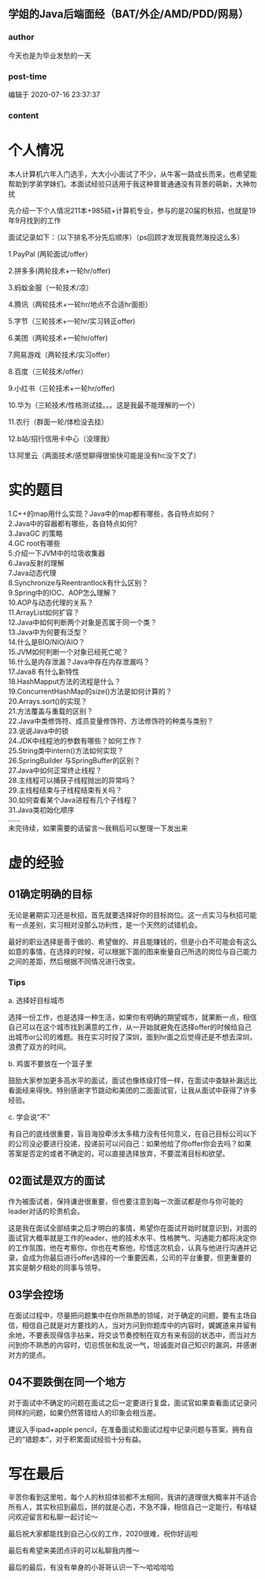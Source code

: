 ## 学姐的Java后端面经（BAT/外企/AMD/PDD/网易）
### author 
今天也是为毕业发愁的一天
### post-time 

编辑于  2020-07-16 23:37:37
### content 
<div class="post-topic-des nc-post-content">
 <h1>
  个人情况
 </h1>
 <p>
  本人计算机六年入门选手，大大小小面试了不少，从牛客一路成长而来，也希望能帮助到学弟学妹们。本面试经验只适用于我这种普普通通没有背景的萌新，大神勿扰
 </p>
 <p>
  先介绍一下个人情况211本+985硕+计算机专业，参与的是20届的秋招，也就是19年9月找到的工作
 </p>
 <p>
  面试记录如下：（以下排名不分先后顺序）（ps回顾才发现我竟然海投这么多）
 </p>
 <p>
  1.PayPal (两轮面试/offer）
 </p>
 <p>
  2.拼多多(两轮技术+一轮hr/offer)
 </p>
 <p>
  3.蚂蚁金服（一轮技术/凉）
 </p>
 <p>
  4.腾讯（两轮技术+一轮hr/地点不合适hr面拒）
 </p>
 <p>
  5.字节（三轮技术+一轮hr/实习转正offer)
 </p>
 <p>
  6.美团（两轮技术+一轮hr/offer)
 </p>
 <p>
  7.网易游戏（两轮技术/实习offer）
 </p>
 <p>
  8.百度（三轮技术/offer）
 </p>
 <p>
  9.小红书（三轮技术+一轮hr/offer)
 </p>
 <p>
  10.华为（三轮技术/性格测试挂。。。这是我最不能理解的一个）
 </p>
 <p>
  11.农行（群面一轮/体检没去挂）
 </p>
 <p>
  12.b站/招行信用卡中心（没理我）
 </p>
 <p>
  13.阿里云（两面技术/感觉聊得很愉快可能是没有hc没下文了）
 </p>
 <h1>
  实的题目
 </h1>
 <p>
  1.C++的map用什么实现？Java中的map都有哪些，各自特点如何？
  <br/>
  2.Java中的容器都有哪些，各自特点如何?
  <br/>
  3.JavaGC 的策略
  <br/>
  4.GC root有哪些
  <br/>
  5.介绍一下JVM中的垃圾收集器
  <br/>
  6.Java反射的理解
  <br/>
  7.Java动态代理
  <br/>
  8.Synchronize与Reentrantlock有什么区别？
  <br/>
  9.Spring中的IOC、AOP怎么理解？
  <br/>
  10.AOP与动态代理的关系？
  <br/>
  11.ArrayList如何扩容？
  <br/>
  12.Java中如何判断两个对象是否属于同一个类？
  <br/>
  13.Java中为何要有泛型？
  <br/>
  14.什么是BIO/NIO/AIO？
  <br/>
  15.JVM如何判断一个对象已经死亡呢？
  <br/>
  16.什么是内存泄漏？Java中存在内存泄漏吗？
  <br/>
  17.Java8 有什么新特性
  <br/>
  18.HashMapput方法的流程是什么？
  <br/>
  19.ConcurrentHashMap的size()方法是如何计算的？
  <br/>
  20.Arrays.sort()的实现？
  <br/>
  21.方法覆盖与重载的区别？
  <br/>
  22.Java中类修饰符、成员变量修饰符、方法修饰符的种类与类别？
  <br/>
  23.说说Java中的锁
  <br/>
  24.JDK中线程池的参数有哪些？如何工作？
  <br/>
  25.String类中intern()方法如何实现？
  <br/>
  26.SpringBuilder 与SpringBuffer的区别？
  <br/>
  27.Java中如何正常终止线程？
  <br/>
  28.主线程可以捕获子线程抛出的异常吗？
  <br/>
  29.主线程结束与子线程结束有关吗？
  <br/>
  30.如何查看某个Java进程有几个子线程？
  <br/>
  31.Java类初始化顺序
  <br/>
  ......
  <br/>
  未完待续，如果需要的话留言～我稍后可以整理一下发出来
 </p>
 <h1>
  虚的经验
 </h1>
 <h2>
  01确定明确的目标
 </h2>
 <p>
  无论是暑期实习还是秋招，首先就要选择好你的目标岗位。这一点实习与秋招可能有一点差别，实习相对没那么功利性，是一个天然的试错机会。
 </p>
 <p>
  最好的职业选择是善于做的、希望做的、并且能赚钱的，但是小白不可能会有这么如意的事情，在选择的时候，可以根据下面的图来衡量自己所选的岗位与自己能力之间的差距，然后根据不同情况进行改变。
 </p>
 <h3 id="tips">
  Tips
 </h3>
 <p>
  a.     选择好目标城市
 </p>
 <p>
  选择一份工作，也是选择一种生活，如果你有明确的期望城市，就果断一点，相信自己可以在这个城市找到满意的工作，从一开始就避免在选择offer的时候给自己出城市or公司的难题。我在实习时投了深圳，面到hr面之后觉得还是不想去深圳，浪费了双方的时间。
 </p>
 <p>
  b.     鸡蛋不要放在一个篮子里
 </p>
 <p>
  鼓励大家参加更多高水平的面试，面试也像练级打怪一样，在面试中查缺补漏远比看面经来得快。特别感谢字节跳动和美团的二面面试官，让我从面试中获得了许多经验。
 </p>
 <p>
  c.     学会说“不”
 </p>
 <p>
  有自己的底线很重要，盲目海投牵涉太多精力没有任何意义，在自己目标公司以下的公司没必要进行投递，投递前可以问自己：如果他给了你offer你会去吗？如果答案是否定的或者不确定的，可以直接选择放弃，不要混淆目标和欲望。
 </p>
 <h2>
  02面试是双方的面试
 </h2>
 <p>
  作为被面试者，保持谦逊很重要，但也要注意到每一次面试都是你与你可能的leader对话的珍贵机会。
 </p>
 <p>
  这是我在面试全部结束之后才明白的事情，希望你在面试开始时就意识到，对面的面试官大概率就是工作的leader，他的技术水平、性格脾气、沟通能力都将决定你的工作氛围，他在考察你，你也在考察他，珍惜这次机会，认真与他进行沟通并记录，会成为你最后进行offer选择的一个重要因素，公司的平台重要，但更重要的其实是朝夕相处的同事与领导。
 </p>
 <h2>
  03学会控场
 </h2>
 <p>
  在面试过程中，尽量把问题集中在你所熟悉的领域，对于确定的问题，要有主场自信，相信自己就是对方要找的人，当对方问到你题库中的内容时，娓娓道来并留有余地，不要表现得信手拈来，将交谈节奏控制在双方有来有回的状态中，而当对方问到你不熟悉的内容时，切忌慌张和乱说一气，坦诚面对自己知识的漏洞，并感谢对方的提点。
 </p>
 <h2>
  04不要跌倒在同一个地方
 </h2>
 <p>
  对于面试中不确定的问题在面试之后一定要进行复盘，面试官如果查看面试记录问同样的问题，如果仍然答错给人的印象会相当差。
 </p>
 <p>
  建议入手ipad+apple pencil，在准备面试和面试过程中记录问题与答案，拥有自己的“错题本”，对于积累面试经验十分有益。
 </p>
 <h1>
  写在最后
 </h1>
 <p>
  辛苦你看到这里啦，每个人的秋招体验都不太相同，我讲的道理很大概率并不适合所有人，其实秋招到最后，拼的就是心态，不急不躁，相信自己一定能行，有啥疑问欢迎留言和私聊一起讨论～
 </p>
 <p>
  最后祝大家都能找到自己心仪的工作，2020很难，祝你好运啦
 </p>
 <p>
  最后有希望来美团点评的可以私聊我内推～
 </p>
 <p>
  最后的最后，有没有单身的小哥哥认识一下～哈哈哈哈
 </p>
</div>
